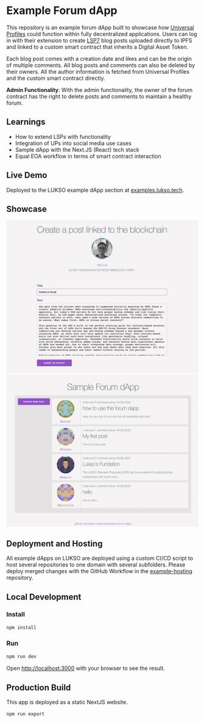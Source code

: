 # Example Forum dApp

This repository is an example forum dApp built to showcase how [Universal Profiles](https://docs.lukso.tech/standards/universal-profile/introduction) could function within fully decentralized applications. Users can log in with their extension to create [LSP7](https://docs.lukso.tech/standards/nft-2.0/LSP7-Digital-Asset) blog posts uploaded directly to IPFS and linked to a custom smart contract that inherits a Digital Asset Token.

Each blog post comes with a creation date and likes and can be the origin of multiple comments. All blog posts and comments can also be deleted by their owners. All the author information is fetched from Universal Profiles and the custom smart contract directly.

**Admin Functionality**: With the admin functionality, the owner of the forum contract has the right to delete posts and comments to maintain a healthy forum.

## Learnings

- How to extend LSPs with functionality
- Integration of UPs into social media use cases
- Sample dApp with the Next.JS (React) tech stack
- Equal EOA workflow in terms of smart contract interaction

## Live Demo

Deployed to the LUKSO example dApp section at [examples.lukso.tech](https://examples.lukso.tech/).

## Showcase

![Showcase Post Creation](./img/showcase_1.png)
![Showcase Browse Page](./img/showcase_2.png)

## Deployment and Hosting

All example dApps on LUKSO are deployed using a custom CI/CD script to host several repositories to one domain with several subfolders. Please deploy merged changes with the GitHub Workflow in the [example-hosting](https://github.com/lukso-network/example-hosting) repository.

## Local Development

### Install

```bash
npm install
```

### Run

```bash
npm run dev
```

Open [http://localhost:3000](http://localhost:3000) with your browser to see the result.

## Production Build

This app is deployed as a static NextJS website.

```bash
npm run export
```
